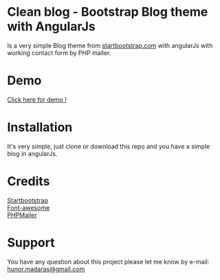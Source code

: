 # Clean blog - Bootstrap Blog theme with AngularJs
Is a very simple Blog theme from <a href="http://ironsummitmedia.github.io/startbootstrap-clean-blog/">startbootstrap.com</a> with angularJs with working contact form by PHP mailer.

# Demo
<a href="http://clean-blog-angular.hunor.me/">Click here for demo !</a>

# Installation
It's very simple, just clone or download this repo and you have a simple blog in angularJs.

# Credits
<a href="http://startbootstrap.com/">Startbootstrap</a><br />
<a href="http://fortawesome.github.io/Font-Awesome/">Font-awesome</a><br />
<a href="https://github.com/PHPMailer/PHPMailer">PHPMailer</a>

# Support
You have any question about this project please let me know by e-mail: hunor.madaras@gmail.com

